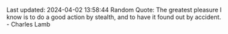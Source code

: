 Last updated: 2024-04-02 13:58:44
Random Quote: The greatest pleasure I know is to do a good action by stealth, and to have it found out by accident. - Charles Lamb